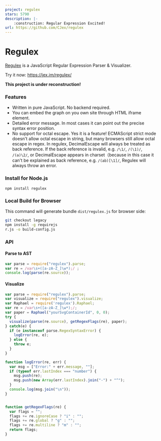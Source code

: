```yaml
---
project: regulex
stars: 5790
description: |-
    :construction: Regular Expression Excited!
url: https://github.com/CJex/regulex
---
```


# Regulex

[Regulex](https://jex.im/regulex/) is a JavaScript Regular Expression Parser & Visualizer.

Try it now: <https://jex.im/regulex/>

**This project is under reconstruction!**

### Features

- Written in pure JavaScript. No backend required.
- You can embed the graph on you own site through HTML iframe element.
- Detailed error message. In most cases it can point out the precise syntax error position.
- No support for octal escape. Yes it is a feature! ECMAScript strict mode doesn't allow octal escape in string, but many browsers still allow octal escape in regex. In regulex, DecimalEscape will always be treated as back reference. If the back reference is invalid, e.g. `/\1/`, `/(\1)/`, `/(a)\2/`, or DecimalEscape appears in charset（because in this case it can't be explained as back reference, e.g. `/(ab)[\1]/`, Regulex will always throw an error.

### Install for Node.js
```
npm install regulex
```


### Local Build for Browser
This command will generate bundle `dist/regulex.js` for browser side:
```bash
git checkout legacy
npm install -g requirejs
r.js -o build-config.js
```

### API

#### Parse to AST

```javascript
var parse = require("regulex").parse;
var re = /var\s+([a-zA-Z_]\w*);/ ;
console.log(parse(re.source));
```

#### Visualize

```javascript
var parse = require("regulex").parse;
var visualize = require("regulex").visualize;
var Raphael = require('regulex').Raphael;
var re = /var\s+([a-zA-Z_]\w*);/;
var paper = Raphael("yourSvgContainerId", 0, 0);
try {
  visualize(parse(re.source), getRegexFlags(re), paper);
} catch(e) {
  if (e instanceof parse.RegexSyntaxError) {
    logError(re, e);
  } else {
    throw e;
  }
}

function logError(re, err) {
  var msg = ["Error:" + err.message, ""];
  if (typeof err.lastIndex === "number") {
    msg.push(re);
    msg.push(new Array(err.lastIndex).join("-") + "^");
  }
  console.log(msg.join("\n"));
}


function getRegexFlags(re) {
  var flags = "";
  flags += re.ignoreCase ? "i" : "";
  flags += re.global ? "g" : "";
  flags += re.multiline ? "m" : "";
  return flags;
}
```

